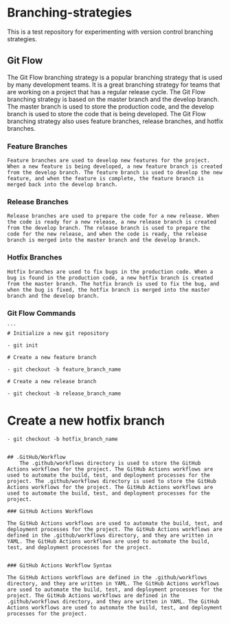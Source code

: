 # Branching-strategies
This is a test repository for experimenting with version control branching strategies.


## Git Flow
The Git Flow branching strategy is a popular branching strategy that is used by many development teams. It is a great branching strategy for teams that are working on a project that has a regular release cycle. The Git Flow branching strategy is based on the master branch and the develop branch. The master branch is used to store the production code, and the develop branch is used to store the code that is being developed. The Git Flow branching strategy also uses feature branches, release branches, and hotfix branches.

### Feature Branches
	Feature branches are used to develop new features for the project. When a new feature is being developed, a new feature branch is created from the develop branch. The feature branch is used to develop the new feature, and when the feature is complete, the feature branch is merged back into the develop branch.
	
### Release Branches
	Release branches are used to prepare the code for a new release. When the code is ready for a new release, a new release branch is created from the develop branch. The release branch is used to prepare the code for the new release, and when the code is ready, the release branch is merged into the master branch and the develop branch.
	
### Hotfix Branches
	Hotfix branches are used to fix bugs in the production code. When a bug is found in the production code, a new hotfix branch is created from the master branch. The hotfix branch is used to fix the bug, and when the bug is fixed, the hotfix branch is merged into the master branch and the develop branch.

### Git Flow Commands
	```	
	# Initialize a new git repository		
	
	- git init 
	
	# Create a new feature branch
	
	- git checkout -b feature_branch_name
		
	# Create a new release branch
	
	- git checkout -b release_branch_name

# Create a new hotfix branch

	- git checkout -b hotfix_branch_name

```

## .GitHub/Workflow
	The .github/workflows directory is used to store the GitHub Actions workflows for the project. The GitHub Actions workflows are used to automate the build, test, and deployment processes for the project. The .github/workflows directory is used to store the GitHub Actions workflows for the project. The GitHub Actions workflows are used to automate the build, test, and deployment processes for the project.
	
### GitHub Actions Workflows
	
The GitHub Actions workflows are used to automate the build, test, and deployment processes for the project. The GitHub Actions workflows are defined in the .github/workflows directory, and they are written in YAML. The GitHub Actions workflows are used to automate the build, test, and deployment processes for the project.

	
### GitHub Actions Workflow Syntax
	
The GitHub Actions workflows are defined in the .github/workflows directory, and they are written in YAML. The GitHub Actions workflows are used to automate the build, test, and deployment processes for the project. The GitHub Actions workflows are defined in the .github/workflows directory, and they are written in YAML. The GitHub Actions workflows are used to automate the build, test, and deployment processes for the project.
